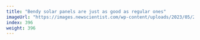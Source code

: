 ```yaml
---
title: "Bendy solar panels are just as good as regular ones"
imageUrl: "https://images.newscientist.com/wp-content/uploads/2023/05/24111802/SEI_157361160.jpg?width=788"
index: 396
weight: 396
---
```


